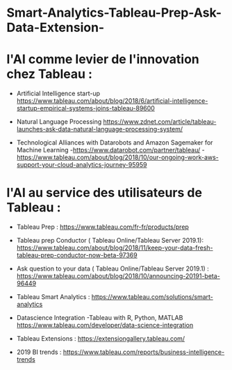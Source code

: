 # Smart-Analytics-Tableau-Prep-Ask-Data-Extension-

# l'AI comme levier de l'innovation chez Tableau : 


- Artificial Intelligence start-up 
https://www.tableau.com/about/blog/2018/6/artificial-intelligence-startup-empirical-systems-joins-tableau-89600

- Natural Language Processing 
https://www.zdnet.com/article/tableau-launches-ask-data-natural-language-processing-system/

- Technological Alliances with Datarobots and Amazon Sagemaker for Machine Learning
-https://www.datarobot.com/partner/tableau/
-https://www.tableau.com/about/blog/2018/10/our-ongoing-work-aws-support-your-cloud-analytics-journey-95959


# l'AI au service des utilisateurs de Tableau : 

- Tableau Prep : 
https://www.tableau.com/fr-fr/products/prep

- Tableau prep Conductor ( Tableau Online/Tableau Server 2019.1): 
https://www.tableau.com/about/blog/2018/11/keep-your-data-fresh-tableau-prep-conductor-now-beta-97369

- Ask question to your data ( Tableau Online/Tableau Server 2019.1) : 
https://www.tableau.com/about/blog/2018/10/announcing-20191-beta-96449

- Tableau Smart Analytics : 
https://www.tableau.com/solutions/smart-analytics

- Datascience Integration -Tableau with R, Python, MATLAB 
https://www.tableau.com/developer/data-science-integration

- Tableau Extensions : 
https://extensiongallery.tableau.com/

- 2019 BI trends : 
https://www.tableau.com/reports/business-intelligence-trends




